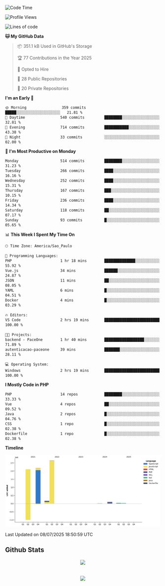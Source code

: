  
<!--START_SECTION:waka-->
![Code Time](http://img.shields.io/badge/Code%20Time-1%2C894%20hrs%2017%20mins-blue)

![Profile Views](http://img.shields.io/badge/Profile%20Views-0-blue)

![Lines of code](https://img.shields.io/badge/From%20Hello%20World%20I%27ve%20Written-7.2%20million%20lines%20of%20code-blue)

**🐱 My GitHub Data** 

> 📦 351.1 kB Used in GitHub's Storage 
 > 
> 🏆 77 Contributions in the Year 2025
 > 
> 💼 Opted to Hire
 > 
> 📜 28 Public Repositories 
 > 
> 🔑 20 Private Repositories 
 > 
**I'm an Early 🐤** 

```text
🌞 Morning                359 commits         █████░░░░░░░░░░░░░░░░░░░░   21.81 % 
🌆 Daytime                540 commits         ████████░░░░░░░░░░░░░░░░░   32.81 % 
🌃 Evening                714 commits         ███████████░░░░░░░░░░░░░░   43.38 % 
🌙 Night                  33 commits          ░░░░░░░░░░░░░░░░░░░░░░░░░   02.00 % 
```
📅 **I'm Most Productive on Monday** 

```text
Monday                   514 commits         ████████░░░░░░░░░░░░░░░░░   31.23 % 
Tuesday                  266 commits         ████░░░░░░░░░░░░░░░░░░░░░   16.16 % 
Wednesday                252 commits         ████░░░░░░░░░░░░░░░░░░░░░   15.31 % 
Thursday                 167 commits         ███░░░░░░░░░░░░░░░░░░░░░░   10.15 % 
Friday                   236 commits         ████░░░░░░░░░░░░░░░░░░░░░   14.34 % 
Saturday                 118 commits         ██░░░░░░░░░░░░░░░░░░░░░░░   07.17 % 
Sunday                   93 commits          █░░░░░░░░░░░░░░░░░░░░░░░░   05.65 % 
```


📊 **This Week I Spent My Time On** 

```text
🕑︎ Time Zone: America/Sao_Paulo

💬 Programming Languages: 
PHP                      1 hr 18 mins        ██████████████░░░░░░░░░░░   55.92 % 
Vue.js                   34 mins             ██████░░░░░░░░░░░░░░░░░░░   24.87 % 
JSON                     11 mins             ██░░░░░░░░░░░░░░░░░░░░░░░   08.05 % 
YAML                     6 mins              █░░░░░░░░░░░░░░░░░░░░░░░░   04.51 % 
Docker                   4 mins              █░░░░░░░░░░░░░░░░░░░░░░░░   03.29 % 

🔥 Editors: 
VS Code                  2 hrs 19 mins       █████████████████████████   100.00 % 

🐱‍💻 Projects: 
backend - PaceOne        1 hr 40 mins        ██████████████████░░░░░░░   71.89 % 
autenticacao-paceone     39 mins             ███████░░░░░░░░░░░░░░░░░░   28.11 % 

💻 Operating System: 
Windows                  2 hrs 19 mins       █████████████████████████   100.00 % 
```

**I Mostly Code in PHP** 

```text
PHP                      14 repos            ████████░░░░░░░░░░░░░░░░░   33.33 % 
Vue                      4 repos             ██░░░░░░░░░░░░░░░░░░░░░░░   09.52 % 
Java                     2 repos             █░░░░░░░░░░░░░░░░░░░░░░░░   04.76 % 
CSS                      1 repo              █░░░░░░░░░░░░░░░░░░░░░░░░   02.38 % 
Dockerfile               1 repo              █░░░░░░░░░░░░░░░░░░░░░░░░   02.38 % 
```



**Timeline**

![Lines of Code chart](https://raw.githubusercontent.com/MaueDev/MaueDev/main/assets/bar_graph.png)


 Last Updated on 08/07/2025 18:50:59 UTC
<!--END_SECTION:waka-->

## Github Stats  
<div align="center"><img src="https://github-readme-stats.vercel.app/api/top-langs/?username=MaueDev&hide_border=true&layout=compact" align="center" /></div>  

<br/>  

<br/>  

<div align="center">
<img src="https://komarev.com/ghpvc/?username=MaueDev&&style=flat-square" align="center" />
</div>  
  

